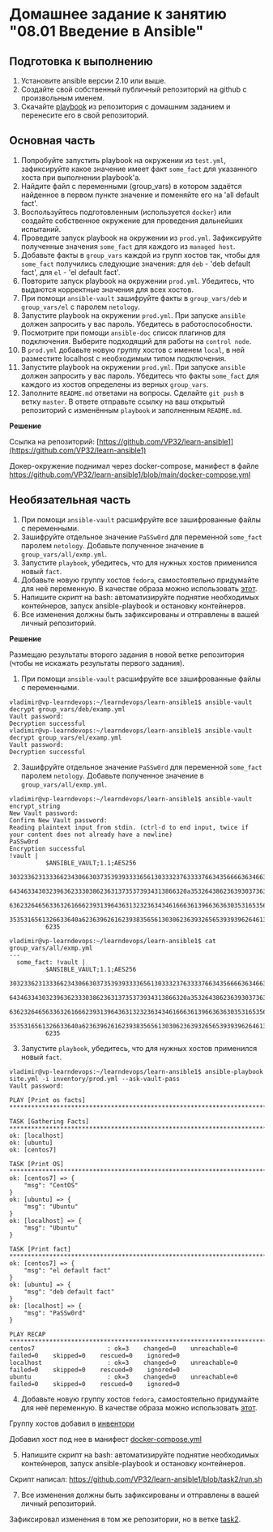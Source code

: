 # Домашнее задание к занятию "08.01 Введение в Ansible"

## Подготовка к выполнению
1. Установите ansible версии 2.10 или выше.
2. Создайте свой собственный публичный репозиторий на github с произвольным именем.
3. Скачайте [playbook](./playbook/) из репозитория с домашним заданием и перенесите его в свой репозиторий.

## Основная часть
1. Попробуйте запустить playbook на окружении из `test.yml`, зафиксируйте какое значение имеет факт `some_fact` для указанного хоста при выполнении playbook'a.
2. Найдите файл с переменными (group_vars) в котором задаётся найденное в первом пункте значение и поменяйте его на 'all default fact'.
3. Воспользуйтесь подготовленным (используется `docker`) или создайте собственное окружение для проведения дальнейших испытаний.
4. Проведите запуск playbook на окружении из `prod.yml`. Зафиксируйте полученные значения `some_fact` для каждого из `managed host`.
5. Добавьте факты в `group_vars` каждой из групп хостов так, чтобы для `some_fact` получились следующие значения: для `deb` - 'deb default fact', для `el` - 'el default fact'.
6.  Повторите запуск playbook на окружении `prod.yml`. Убедитесь, что выдаются корректные значения для всех хостов.
7. При помощи `ansible-vault` зашифруйте факты в `group_vars/deb` и `group_vars/el` с паролем `netology`.
8. Запустите playbook на окружении `prod.yml`. При запуске `ansible` должен запросить у вас пароль. Убедитесь в работоспособности.
9. Посмотрите при помощи `ansible-doc` список плагинов для подключения. Выберите подходящий для работы на `control node`.
10. В `prod.yml` добавьте новую группу хостов с именем  `local`, в ней разместите localhost с необходимым типом подключения.
11. Запустите playbook на окружении `prod.yml`. При запуске `ansible` должен запросить у вас пароль. Убедитесь что факты `some_fact` для каждого из хостов определены из верных `group_vars`.
12. Заполните `README.md` ответами на вопросы. Сделайте `git push` в ветку `master`. В ответе отправьте ссылку на ваш открытый репозиторий с изменённым `playbook` и заполненным `README.md`.

**Решение**

Ссылка на репозиторий: [https://github.com/VP32/learn-ansible1](https://github.com/VP32/learn-ansible1)

Докер-окружение поднимал через docker-compose, манифест в файле https://github.com/VP32/learn-ansible1/blob/main/docker-compose.yml

## Необязательная часть

1. При помощи `ansible-vault` расшифруйте все зашифрованные файлы с переменными.
2. Зашифруйте отдельное значение `PaSSw0rd` для переменной `some_fact` паролем `netology`. Добавьте полученное значение в `group_vars/all/exmp.yml`.
3. Запустите `playbook`, убедитесь, что для нужных хостов применился новый `fact`.
4. Добавьте новую группу хостов `fedora`, самостоятельно придумайте для неё переменную. В качестве образа можно использовать [этот](https://hub.docker.com/r/pycontribs/fedora).
5. Напишите скрипт на bash: автоматизируйте поднятие необходимых контейнеров, запуск ansible-playbook и остановку контейнеров.
6. Все изменения должны быть зафиксированы и отправлены в вашей личный репозиторий.

**Решение**

Размещаю результаты второго задания в новой ветке репозитория (чтобы не искажать результаты первого задания).

1. При помощи `ansible-vault` расшифруйте все зашифрованные файлы с переменными.
```
vladimir@vp-learndevops:~/learndevops/learn-ansible1$ ansible-vault decrypt group_vars/deb/examp.yml 
Vault password: 
Decryption successful
vladimir@vp-learndevops:~/learndevops/learn-ansible1$ ansible-vault decrypt group_vars/el/examp.yml 
Vault password: 
Decryption successful
```

2. Зашифруйте отдельное значение `PaSSw0rd` для переменной `some_fact` паролем `netology`. Добавьте полученное значение в `group_vars/all/exmp.yml`.

```
vladimir@vp-learndevops:~/learndevops/learn-ansible1$ ansible-vault encrypt_string
New Vault password: 
Confirm New Vault password: 
Reading plaintext input from stdin. (ctrl-d to end input, twice if your content does not already have a newline)
PaSSw0rd
Encryption successful
!vault |
          $ANSIBLE_VAULT;1.1;AES256
          30323362313336623430663037353939333365613033323763333766343566663634663065383135
          6434633430323963623330386236313735373934313866320a353264386236393037363738376431
          63623264656336326166623931396436313232363434616663613966363630353165356261626463
          3535316561326633640a623639626162393835656130306236393265653939396264613939303365
          6235 
```

```
vladimir@vp-learndevops:~/learndevops/learn-ansible1$ cat group_vars/all/exmp.yml 
---
  some_fact: !vault |
          $ANSIBLE_VAULT;1.1;AES256
          30323362313336623430663037353939333365613033323763333766343566663634663065383135
          6434633430323963623330386236313735373934313866320a353264386236393037363738376431
          63623264656336326166623931396436313232363434616663613966363630353165356261626463
          3535316561326633640a623639626162393835656130306236393265653939396264613939303365
          6235
```
3. Запустите `playbook`, убедитесь, что для нужных хостов применился новый `fact`.

```
vladimir@vp-learndevops:~/learndevops/learn-ansible1$ ansible-playbook site.yml -i inventory/prod.yml --ask-vault-pass
Vault password: 

PLAY [Print os facts] *******************************************************************************

TASK [Gathering Facts] ******************************************************************************
ok: [localhost]
ok: [ubuntu]
ok: [centos7]

TASK [Print OS] *************************************************************************************
ok: [centos7] => {
    "msg": "CentOS"
}
ok: [ubuntu] => {
    "msg": "Ubuntu"
}
ok: [localhost] => {
    "msg": "Ubuntu"
}

TASK [Print fact] ***********************************************************************************
ok: [centos7] => {
    "msg": "el default fact"
}
ok: [ubuntu] => {
    "msg": "deb default fact"
}
ok: [localhost] => {
    "msg": "PaSSw0rd"
}

PLAY RECAP ******************************************************************************************
centos7                    : ok=3    changed=0    unreachable=0    failed=0    skipped=0    rescued=0    ignored=0   
localhost                  : ok=3    changed=0    unreachable=0    failed=0    skipped=0    rescued=0    ignored=0   
ubuntu                     : ok=3    changed=0    unreachable=0    failed=0    skipped=0    rescued=0    ignored=0   

```

4. Добавьте новую группу хостов `fedora`, самостоятельно придумайте для неё переменную. В качестве образа можно использовать [этот](https://hub.docker.com/r/pycontribs/fedora).

Группу хостов добавил в [инвентори](https://github.com/VP32/learn-ansible1/blob/7ba1e884caae1f3be36aafd63aee7939377b3bf7/inventory/prod.yml#L10) 

Добавил хост под нее в манифест [docker-compose.yml](https://github.com/VP32/learn-ansible1/blob/7ba1e884caae1f3be36aafd63aee7939377b3bf7/docker-compose.yml#L11)

5. Напишите скрипт на bash: автоматизируйте поднятие необходимых контейнеров, запуск ansible-playbook и остановку контейнеров.

Скрипт написал: https://github.com/VP32/learn-ansible1/blob/task2/run.sh

7. Все изменения должны быть зафиксированы и отправлены в вашей личный репозиторий.

Зафиксировал изменения в том же репозитории, но в ветке [task2](https://github.com/VP32/learn-ansible1/tree/task2).

